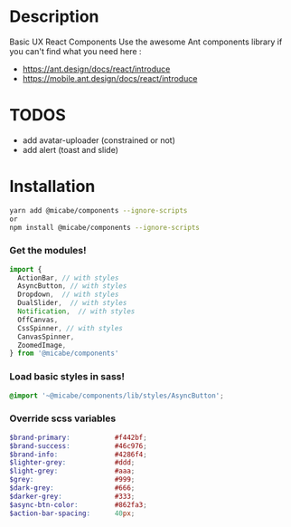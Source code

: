 # Description
Basic UX React Components
Use the awesome Ant components library if you can't find what you need here :
* https://ant.design/docs/react/introduce
* https://mobile.ant.design/docs/react/introduce

# TODOS
* add avatar-uploader (constrained or not)
* add alert (toast and slide)

# Installation
```bash
yarn add @micabe/components --ignore-scripts
or
npm install @micabe/components --ignore-scripts
```

### Get the modules!
```javascript
import {
  ActionBar, // with styles
  AsyncButton, // with styles
  Dropdown,  // with styles
  DualSlider,  // with styles
  Notification,  // with styles
  OffCanvas,
  CssSpinner, // with styles
  CanvasSpinner,
  ZoomedImage,
} from '@micabe/components'
```

### Load basic styles in sass!
```scss
@import '~@micabe/components/lib/styles/AsyncButton';
```

### Override scss variables
```scss
$brand-primary:           #f442bf;
$brand-success:           #46c976;
$brand-info:              #4286f4;
$lighter-grey:            #ddd;
$light-grey:              #aaa;
$grey:                    #999;
$dark-grey:               #666;
$darker-grey:             #333;
$async-btn-color:         #862fa3;
$action-bar-spacing:      40px;
```
